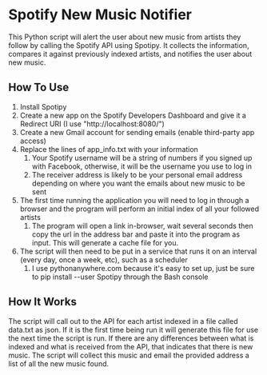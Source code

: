Spotify New Music Notifier
==================

This Python script will alert the user about new music from artists they follow by calling the Spotify API using Spotipy. It collects the information, compares it against previously indexed artists, and notifies the user about new music.

## How To Use

1. Install Spotipy
2. Create a new app on the Spotify Developers Dashboard and give it a Redirect URI (I use "http://localhost:8080/")
3. Create a new Gmail account for sending emails (enable third-party app access)
4. Replace the lines of app_info.txt with your information
	1. Your Spotify username will be a string of numbers if you signed up with Facebook, otherwise, it will be the username you use to log in
	2. The receiver address is likely to be your personal email address depending on where you want the emails about new music to be sent
5. The first time running the application you will need to log in through a browser and the program will perform an initial index of all your followed artists
	1. The program will open a link in-browser, wait several seconds then copy the url in the address bar and paste it into the program as input. This will generate a cache file for you.
6. The script will then need to be put in a service that runs it on an interval (every day, once a week, etc), such as a scheduler
	1. I use pythonanywhere.com because it's easy to set up, just be sure to pip install --user Spotipy through the Bash console

## How It Works

The script will call out to the API for each artist indexed in a file called data.txt as json. If it is the first time being run it will generate this file for use the next time the script is run. If there are any differences between what is indexed and what is received from the API, that indicates that there is new music. The script will collect this music and email the provided address a list of all the new music found.